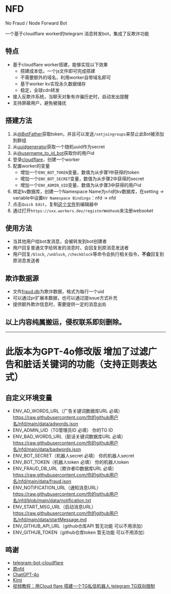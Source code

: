 # NFD
No Fraud / Node Forward Bot

一个基于cloudflare worker的telegram 消息转发bot，集成了反欺诈功能

## 特点
- 基于cloudflare worker搭建，能够实现以下效果
    - 搭建成本低，一个js文件即可完成搭建
    - 不需要额外的域名，利用worker自带域名即可
    - 基于worker kv实现永久数据储存
    - 稳定，全球cdn转发
- 接入反欺诈系统，当聊天对象有诈骗历史时，自动发出提醒
- 支持屏蔽用户，避免被骚扰

## 搭建方法
1. 从[@BotFather](https://t.me/BotFather)获取token，并且可以发送`/setjoingroups`来禁止此Bot被添加到群组
2. 从[uuidgenerator](https://www.uuidgenerator.net/)获取一个随机uuid作为secret
3. 从[@username_to_id_bot](https://t.me/username_to_id_bot)获取你的用户id
4. 登录[cloudflare](https://workers.cloudflare.com/)，创建一个worker
5. 配置worker的变量
    - 增加一个`ENV_BOT_TOKEN`变量，数值为从步骤1中获得的token
    - 增加一个`ENV_BOT_SECRET`变量，数值为从步骤2中获得的secret
    - 增加一个`ENV_ADMIN_UID`变量，数值为从步骤3中获得的用户id
6. 绑定kv数据库，创建一个Namespace Name为`nfd`的kv数据库，在setting -> variable中设置`KV Namespace Bindings`：nfd -> nfd
7. 点击`Quick Edit`，复制[这个文件](./worker.js)到编辑器中
8. 通过打开`https://xxx.workers.dev/registerWebhook`来注册websoket

## 使用方法
- 当其他用户给bot发消息，会被转发到bot创建者
- 用户回复普通文字给转发的消息时，会回复到原消息发送者
- 用户回复`/block`, `/unblock`, `/checkblock`等命令会执行相关指令，**不会**回复到原消息发送者

## 欺诈数据源
- 文件[fraud.db](./fraud.db)为欺诈数据，格式为每行一个uid
- 可以通过pr扩展本数据，也可以通过提issue方式补充
- 提供额外欺诈信息时，需要提供一定的消息出处

## 以上内容纯属搬运，侵权联系即刻删除。

---
# 此版本为GPT-4o修改版 增加了过滤广告和脏话关键词的功能（支持正则表达式）
## 自定义环境变量
- ENV_AD_WORDS_URL（广告关键词数据库URL 必填）	https://raw.githubusercontent.com/你的github用户名/nfd/main/data/adwords.json
- ENV_ADMIN_UID（TG管理员ID 必填） 你的TG ID
- ENV_BAD_WORDS_URL（脏话关键词数据库URL 必填）	https://raw.githubusercontent.com/你的github用户名/nfd/main/data/badwords.json
- ENV_BOT_SECRET（机器人secret 必填）	你的机器人secret
- ENV_BOT_TOKEN（机器人token 必填）	你的机器人token
- ENV_FRAUD_DB_URL（欺诈者ID数据库URL 必填）	https://raw.githubusercontent.com/你的github用户名/nfd/main/data/fraud.json
- ENV_NOTIFICATION_URL（通知消息URL）	https://raw.githubusercontent.com/你的github用户名/nfd/blob/main/data/notification.txt
- ENV_START_MSG_URL（启动消息URL）	https://raw.githubusercontent.com/你的github用户名/nfd/main/data/startMessage.md
- ENV_GITHUB_API_URL（github仓库API 暂无功能 可以不用添加）	
- ENV_GITHUB_TOKEN（github仓库token 暂无功能 可以不用添加）	

## 鸣谢
- [telegram-bot-cloudflare](https://github.com/cvzi/telegram-bot-cloudflare "疑似一代源码")
- [原nfd](https://github.com/LloydAsp/nfd "基于此源码利用GPT-4o修改")
- [ChatGPT-4o](https://chatgpt.com/ "修改源码主力")
- [Kimi](https://kimi.moonshot.cn/ "检索资料助手")
- [视频教程：用Cloud flare 搭建一个TG私信机器人 telegram TG双向限制](https://www.youtube.com/watch?v=DBQqj9UwS1M&t=61s "基于源nfd搭建的视频教程")
